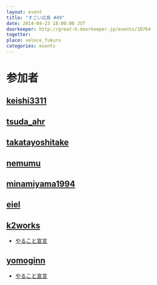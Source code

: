 ```yaml
---
layout: event
title: "すごい広島 #49"
date: 2014-04-23 18:00:00 JST
doorkeeper: http://great-h.doorkeeper.jp/events/10764
togetter: 
place: veloce_fukuro
categories: events
---
```


# 参加者


## [keishi3311](https://github.com/keishi3311)


## [tsuda_ahr](http://twitter.com/tsuda_ahr)


## [takatayoshitake](http://twitter.com/takatayoshitake)


## [nemumu](https://github.com/nemumu)


## [minamiyama1994](https://github.com/minamiyama1994)


## [eiel](http://eiel.info/)


## [k2works](https://github.com/k2works)

* [やること宣言](https://github.com/great-h/great-h.github.io/issues/845)

## [yomoginn](https://twitter.com/moriyomogi)

* [やること宣言](https://github.com/great-h/great-h.github.io/issues/843)
